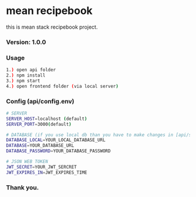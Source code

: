 # mean recipebook
this is mean stack recipebook project.

### Version: 1.0.0

### Usage

```sh
1.) open api folder
2.) npm install
3.) npm start
4.) open frontend folder (via local server)
```

### Config (api/config.env)
```sh
# SERVER
SERVER_HOST=localhost (default)
SERVER_PORT=3000(default)

# DATABASE (if you use local db than you have to make changes in [api/server.js])
DATABASE_LOCAL=YOUR_LOCAL_DATABASE_URL
DATABASE=YOUR_DATABASE_URL
DATABASE_PASSWORD=YOUR_DATABASE_PASSWORD

# JSON WEB TOKEN
JWT_SECRET=YOUR_JWT_SERCRET
JWT_EXPIRES_IN=JWT_EXPIRES_TIME
```
### Thank you.
